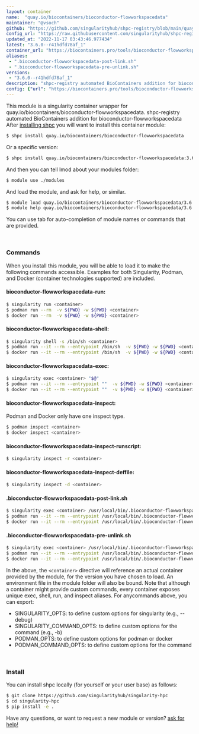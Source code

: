 ```yaml
---
layout: container
name:  "quay.io/biocontainers/bioconductor-flowworkspacedata"
maintainer: "@vsoch"
github: "https://github.com/singularityhub/shpc-registry/blob/main/quay.io/biocontainers/bioconductor-flowworkspacedata/container.yaml"
config_url: "https://raw.githubusercontent.com/singularityhub/shpc-registry/main/quay.io/biocontainers/bioconductor-flowworkspacedata/container.yaml"
updated_at: "2022-11-17 03:43:46.977434"
latest: "3.6.0--r41hdfd78af_1"
container_url: "https://biocontainers.pro/tools/bioconductor-flowworkspacedata"
aliases:
 - ".bioconductor-flowworkspacedata-post-link.sh"
 - ".bioconductor-flowworkspacedata-pre-unlink.sh"
versions:
 - "3.6.0--r41hdfd78af_1"
description: "shpc-registry automated BioContainers addition for bioconductor-flowworkspacedata"
config: {"url": "https://biocontainers.pro/tools/bioconductor-flowworkspacedata", "maintainer": "@vsoch", "description": "shpc-registry automated BioContainers addition for bioconductor-flowworkspacedata", "latest": {"3.6.0--r41hdfd78af_1": "sha256:4f8496f23f44f0f04c0c976ee16f9860df9cfeee70288f305741f8e69f4e4c4c"}, "tags": {"3.6.0--r41hdfd78af_1": "sha256:4f8496f23f44f0f04c0c976ee16f9860df9cfeee70288f305741f8e69f4e4c4c"}, "docker": "quay.io/biocontainers/bioconductor-flowworkspacedata", "aliases": {".bioconductor-flowworkspacedata-post-link.sh": "/usr/local/bin/.bioconductor-flowworkspacedata-post-link.sh", ".bioconductor-flowworkspacedata-pre-unlink.sh": "/usr/local/bin/.bioconductor-flowworkspacedata-pre-unlink.sh"}}
---
```


This module is a singularity container wrapper for quay.io/biocontainers/bioconductor-flowworkspacedata.
shpc-registry automated BioContainers addition for bioconductor-flowworkspacedata
After [installing shpc](#install) you will want to install this container module:


```bash
$ shpc install quay.io/biocontainers/bioconductor-flowworkspacedata
```

Or a specific version:

```bash
$ shpc install quay.io/biocontainers/bioconductor-flowworkspacedata:3.6.0--r41hdfd78af_1
```

And then you can tell lmod about your modules folder:

```bash
$ module use ./modules
```

And load the module, and ask for help, or similar.

```bash
$ module load quay.io/biocontainers/bioconductor-flowworkspacedata/3.6.0--r41hdfd78af_1
$ module help quay.io/biocontainers/bioconductor-flowworkspacedata/3.6.0--r41hdfd78af_1
```

You can use tab for auto-completion of module names or commands that are provided.

<br>

### Commands

When you install this module, you will be able to load it to make the following commands accessible.
Examples for both Singularity, Podman, and Docker (container technologies supported) are included.

#### bioconductor-flowworkspacedata-run:

```bash
$ singularity run <container>
$ podman run --rm  -v ${PWD} -w ${PWD} <container>
$ docker run --rm  -v ${PWD} -w ${PWD} <container>
```

#### bioconductor-flowworkspacedata-shell:

```bash
$ singularity shell -s /bin/sh <container>
$ podman run --it --rm --entrypoint /bin/sh  -v ${PWD} -w ${PWD} <container>
$ docker run --it --rm --entrypoint /bin/sh  -v ${PWD} -w ${PWD} <container>
```

#### bioconductor-flowworkspacedata-exec:

```bash
$ singularity exec <container> "$@"
$ podman run --it --rm --entrypoint ""  -v ${PWD} -w ${PWD} <container> "$@"
$ docker run --it --rm --entrypoint ""  -v ${PWD} -w ${PWD} <container> "$@"
```

#### bioconductor-flowworkspacedata-inspect:

Podman and Docker only have one inspect type.

```bash
$ podman inspect <container>
$ docker inspect <container>
```

#### bioconductor-flowworkspacedata-inspect-runscript:

```bash
$ singularity inspect -r <container>
```

#### bioconductor-flowworkspacedata-inspect-deffile:

```bash
$ singularity inspect -d <container>
```


#### .bioconductor-flowworkspacedata-post-link.sh

```bash
$ singularity exec <container> /usr/local/bin/.bioconductor-flowworkspacedata-post-link.sh
$ podman run --it --rm --entrypoint /usr/local/bin/.bioconductor-flowworkspacedata-post-link.sh   -v ${PWD} -w ${PWD} <container> -c " $@"
$ docker run --it --rm --entrypoint /usr/local/bin/.bioconductor-flowworkspacedata-post-link.sh   -v ${PWD} -w ${PWD} <container> -c " $@"
```


#### .bioconductor-flowworkspacedata-pre-unlink.sh

```bash
$ singularity exec <container> /usr/local/bin/.bioconductor-flowworkspacedata-pre-unlink.sh
$ podman run --it --rm --entrypoint /usr/local/bin/.bioconductor-flowworkspacedata-pre-unlink.sh   -v ${PWD} -w ${PWD} <container> -c " $@"
$ docker run --it --rm --entrypoint /usr/local/bin/.bioconductor-flowworkspacedata-pre-unlink.sh   -v ${PWD} -w ${PWD} <container> -c " $@"
```



In the above, the `<container>` directive will reference an actual container provided
by the module, for the version you have chosen to load. An environment file in the
module folder will also be bound. Note that although a container
might provide custom commands, every container exposes unique exec, shell, run, and
inspect aliases. For anycommands above, you can export:

 - SINGULARITY_OPTS: to define custom options for singularity (e.g., --debug)
 - SINGULARITY_COMMAND_OPTS: to define custom options for the command (e.g., -b)
 - PODMAN_OPTS: to define custom options for podman or docker
 - PODMAN_COMMAND_OPTS: to define custom options for the command

<br>

### Install

You can install shpc locally (for yourself or your user base) as follows:

```bash
$ git clone https://github.com/singularityhub/singularity-hpc
$ cd singularity-hpc
$ pip install -e .
```

Have any questions, or want to request a new module or version? [ask for help!](https://github.com/singularityhub/singularity-hpc/issues)